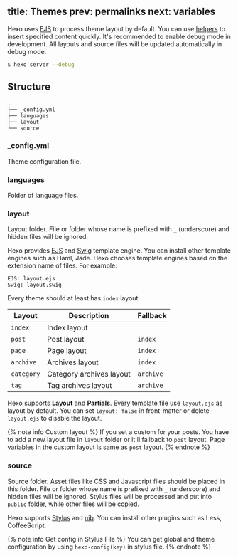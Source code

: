 title: Themes
prev: permalinks
next: variables
---
Hexo uses [EJS] to process theme layout by default. You can use [helpers](helpers.html) to insert specified content quickly. It's recommended to enable debug mode in development. All layouts and source files will be updated automatically in debug mode.

``` bash
$ hexo server --debug
```

## Structure

``` plain
.
├── _config.yml
├── languages
├── layout
└── source
```

### _config.yml

Theme configuration file.

### languages

Folder of language files.

### layout

Layout folder. File or folder whose name is prefixed with `_` (underscore) and hidden files will be ignored.

Hexo provides [EJS] and [Swig](http://paularmstrong.github.com/swig/) template engine. You can install other template engines such as Haml, Jade. Hexo chooses template engines based on the extension name of files. For example:

``` plain
EJS: layout.ejs
Swig: layout.swig
```

Every theme should at least has `index` layout.

Layout | Description | Fallback
--- | --- | ---
`index` | Index layout | 
`post` | Post layout | `index`
`page` | Page layout | `index`
`archive` | Archives layout | `index`
`category` | Category archives layout | `archive`
`tag` | Tag archives layout | `archive`

Hexo supports **Layout** and **Partials**. Every template file use `layout.ejs` as layout by default. You can set `layout: false` in front-matter or delete `layout.ejs` to disable the layout.

{% note info Custom layout %}
If you set a custom for your posts. You have to add a new layout file in `layout` folder or it'll fallback to `post` layout. Page variables in the custom layout is same as `post` layout.
{% endnote %}

### source

Source folder. Asset files like CSS and Javascript files should be placed in this folder. File or folder whose name is prefixed with `_` (underscore) and hidden files will be ignored. Stylus files will be processed and put into `public` folder, while other files will be copied.

Hexo supports [Stylus](http://learnboost.github.com/stylus/) and [nib](http://visionmedia.github.com/nib/). You can install other plugins such as Less, CoffeeScript.

{% note info Get config in Stylus File %}
You can get global and theme configuration by using `hexo-config(key)` in stylus file.
{% endnote %}

[EJS]: https://github.com/visionmedia/ejs